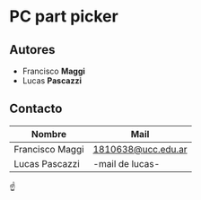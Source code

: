 # PC part picker

## Autores

  * Francisco **Maggi**
  * Lucas **Pascazzi**

## Contacto

| Nombre | Mail |
|--------|------|
| Francisco Maggi | 1810638@ucc.edu.ar |
| Lucas Pascazzi | -mail de lucas- |

:point_up:

